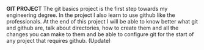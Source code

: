 **GIT PROJECT**
The git basics project is the first step towards my engineering degree. In the project I also learn to use github like the professionals. 
At the end of this project I will be able to know better what git and github are, talk about directories, how to create them and all the changes you can make to them and be able to configure git for the start of any project that requires github. (Update)